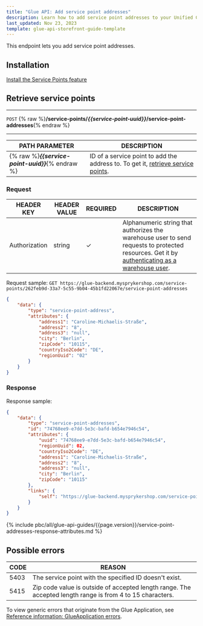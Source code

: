 ```yaml
---
title: "Glue API: Add service point addresses"
description: Learn how to add service point addresses to your Unified Commerce shop using Spryker Glue API
last_updated: Nov 23, 2023
template: glue-api-storefront-guide-template
---
```


This endpoint lets you add service point addresses.

## Installation

[Install the Service Points feature](/docs/pbc/all/service-point-management/{{page.version}}/unified-commerce/install-features/install-the-service-points-feature.html)

## Retrieve service points

***
`POST` {% raw %}**/service-points/*{{service-point-uuid}}*/service-point-addresses**{% endraw %}
***


| PATH PARAMETER | DESCRIPTION |
| --- | --- |
| {% raw %}***{{service-point-uuid}}***{% endraw %} | ID of a service point to add the address to. To get it, [retrieve service points](/docs/pbc/all/service-point-management/{{page.version}}/unified-commerce/manage-using-glue-api/manage-service-points/glue-api-retrieve-service-points.html). |


### Request

| HEADER KEY | HEADER VALUE | REQUIRED | DESCRIPTION |
|-|-|-|-|
| Authorization | string | &check; | Alphanumeric string that authorizes the warehouse user to send requests to protected resources. Get it by [authenticating as a warehouse user](/docs/pbc/all/warehouse-management-system/{{page.version}}/unified-commerce/manage-using-glue-api/glue-api-authenticate-as-a-warehouse-user.html). |

Request sample: `GET https://glue-backend.mysprykershop.com/service-points/262feb9d-33a7-5c55-9b04-45b1fd22067e/service-point-addresses`

```json
{
    "data": {
        "type": "service-point-address",
        "attributes": {
            "address1": "Caroline-Michaelis-Straße",
            "address2": "8",
            "address3": "null",
            "city": "Berlin",
            "zipCode": "10115",
            "countryIso2Code": "DE",
            "regionUuid": "02"
        }
    }
}
```

### Response

Response sample:

```json
{
    "data": {
        "type": "service-point-addresses",
        "id": "74768ee9-e7dd-5e3c-bafd-b654e7946c54",
        "attributes": {
            "uuid": "74768ee9-e7dd-5e3c-bafd-b654e7946c54",
            "regionUuid": 02,
            "countryIso2Code": "DE",
            "address1": "Caroline-Michaelis-Straße",
            "address2": "8",
            "address3": "null",
            "city": "Berlin",
            "zipCode": "10115"
        },
        "links": {
            "self": "https://glue-backend.mysprykershop.com/service-points/262feb9d-33a7-5c55-9b04-45b1fd22067e/service-point-addresses/74768ee9-e7dd-5e3c-bafd-b654e7946c54"
        }
    }
}
```

{% include pbc/all/glue-api-guides/{{page.version}}/service-point-addresses-response-attributes.md %} <!-- To edit, see /_includes/pbc/all/glue-api-guides/202311.0/service-point-addresses-response-attributes.md -->

## Possible errors

| CODE  | REASON |
| --- | --- |
| 5403 | The service point with the specified ID doesn't exist. |
| 5415 | Zip code value is outside of accepted length range. The accepted length range is from 4 to 15 characters. |


To view generic errors that originate from the Glue Application, see [Reference information: GlueApplication errors](/docs/dg/dev/glue-api/{{page.version}}/rest-api/reference-information-glueapplication-errors.html).

